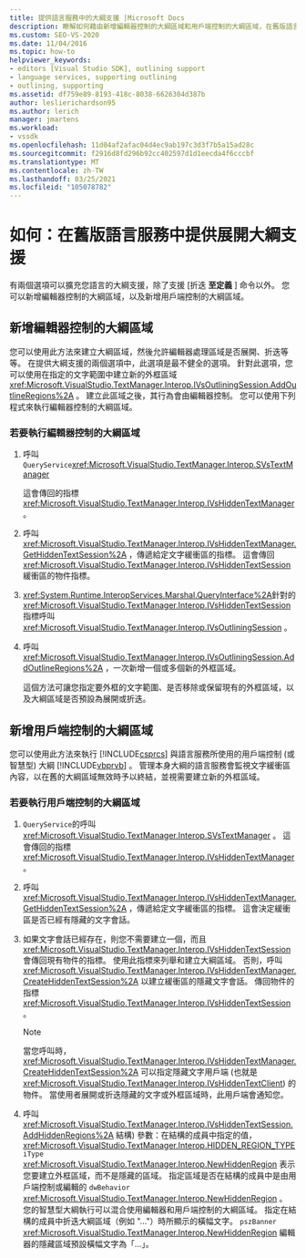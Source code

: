 ```yaml
---
title: 提供語言服務中的大綱支援 |Microsoft Docs
description: 瞭解如何藉由新增編輯器控制的大綱區域和用戶端控制的大綱區域，在舊版語言服務中提供展開大綱的支援。
ms.custom: SEO-VS-2020
ms.date: 11/04/2016
ms.topic: how-to
helpviewer_keywords:
- editors [Visual Studio SDK], outlining support
- language services, supporting outlining
- outlining, supporting
ms.assetid: df759e89-8193-418c-8038-6626304d387b
author: leslierichardson95
ms.author: lerich
manager: jmartens
ms.workload:
- vssdk
ms.openlocfilehash: 11d04af2afac04d4ec9ab197c3d3f7b5a15ad28c
ms.sourcegitcommit: f2916d8fd296b92cc402597d1d1eecda4f6cccbf
ms.translationtype: MT
ms.contentlocale: zh-TW
ms.lasthandoff: 03/25/2021
ms.locfileid: "105078782"
---
```

# <a name="how-to-provide-expanded-outlining-support-in-a-legacy-language-service"></a>如何：在舊版語言服務中提供展開大綱支援
有兩個選項可以擴充您語言的大綱支援，除了支援 [折迭 **至定義** ] 命令以外。 您可以新增編輯器控制的大綱區域，以及新增用戶端控制的大綱區域。

## <a name="adding-editor-controlled-outline-regions"></a>新增編輯器控制的大綱區域
 您可以使用此方法來建立大綱區域，然後允許編輯器處理區域是否展開、折迭等等。 在提供大綱支援的兩個選項中，此選項是最不健全的選項。 針對此選項，您可以使用在指定的文字範圍中建立新的外框區域 <xref:Microsoft.VisualStudio.TextManager.Interop.IVsOutliningSession.AddOutlineRegions%2A> 。 建立此區域之後，其行為會由編輯器控制。 您可以使用下列程式來執行編輯器控制的大綱區域。

### <a name="to-implement-an-editor-controlled-outline-region"></a>若要執行編輯器控制的大綱區域

1. 呼叫 `QueryService`<xref:Microsoft.VisualStudio.TextManager.Interop.SVsTextManager>

     這會傳回的指標 <xref:Microsoft.VisualStudio.TextManager.Interop.IVsHiddenTextManager> 。

2. 呼叫 <xref:Microsoft.VisualStudio.TextManager.Interop.IVsHiddenTextManager.GetHiddenTextSession%2A> ，傳遞給定文字緩衝區的指標。 這會傳回 <xref:Microsoft.VisualStudio.TextManager.Interop.IVsHiddenTextSession> 緩衝區的物件指標。

3. <xref:System.Runtime.InteropServices.Marshal.QueryInterface%2A>針對的 <xref:Microsoft.VisualStudio.TextManager.Interop.IVsHiddenTextSession> 指標呼叫 <xref:Microsoft.VisualStudio.TextManager.Interop.IVsOutliningSession> 。

4. 呼叫 <xref:Microsoft.VisualStudio.TextManager.Interop.IVsOutliningSession.AddOutlineRegions%2A> ，一次新增一個或多個新的外框區域。

     這個方法可讓您指定要外框的文字範圍、是否移除或保留現有的外框區域，以及大綱區域是否預設為展開或折迭。

## <a name="add-client-controlled-outline-regions"></a>新增用戶端控制的大綱區域
 您可以使用此方法來執行 [!INCLUDE[csprcs](../../data-tools/includes/csprcs_md.md)] 與語言服務所使用的用戶端控制 (或智慧型) 大綱 [!INCLUDE[vbprvb](../../code-quality/includes/vbprvb_md.md)] 。 管理本身大綱的語言服務會監視文字緩衝區內容，以在舊的大綱區域無效時予以終結，並視需要建立新的外框區域。

### <a name="to-implement-a-client-controlled-outline-region"></a>若要執行用戶端控制的大綱區域

1. `QueryService`的呼叫 <xref:Microsoft.VisualStudio.TextManager.Interop.SVsTextManager> 。 這會傳回的指標 <xref:Microsoft.VisualStudio.TextManager.Interop.IVsHiddenTextManager> 。

2. 呼叫 <xref:Microsoft.VisualStudio.TextManager.Interop.IVsHiddenTextManager.GetHiddenTextSession%2A> ，傳遞給定文字緩衝區的指標。 這會決定緩衝區是否已經有隱藏的文字會話。

3. 如果文字會話已經存在，則您不需要建立一個，而且 <xref:Microsoft.VisualStudio.TextManager.Interop.IVsHiddenTextSession> 會傳回現有物件的指標。 使用此指標來列舉和建立大綱區域。 否則，呼叫 <xref:Microsoft.VisualStudio.TextManager.Interop.IVsHiddenTextManager.CreateHiddenTextSession%2A> 以建立緩衝區的隱藏文字會話。 傳回物件的指標 <xref:Microsoft.VisualStudio.TextManager.Interop.IVsHiddenTextSession> 。

    > [!NOTE]
    > 當您呼叫時， <xref:Microsoft.VisualStudio.TextManager.Interop.IVsHiddenTextManager.CreateHiddenTextSession%2A> 可以指定隱藏文字用戶端 (也就是 <xref:Microsoft.VisualStudio.TextManager.Interop.IVsHiddenTextClient>) 的物件。 當使用者展開或折迭隱藏的文字或外框區域時，此用戶端會通知您。

4. 呼叫 <xref:Microsoft.VisualStudio.TextManager.Interop.IVsHiddenTextSession.AddHiddenRegions%2A> 結構) 參數：在結構的成員中指定的值， <xref:Microsoft.VisualStudio.TextManager.Interop.HIDDEN_REGION_TYPE> `iType` <xref:Microsoft.VisualStudio.TextManager.Interop.NewHiddenRegion> 表示您要建立外框區域，而不是隱藏的區域。 指定區域是否在結構的成員中是由用戶端控制或編輯的 `dwBehavior` <xref:Microsoft.VisualStudio.TextManager.Interop.NewHiddenRegion> 。 您的智慧型大綱執行可以混合使用編輯器和用戶端控制的大綱區域。 指定在結構的成員中折迭大綱區域（例如 "..."）時所顯示的橫幅文字。 `pszBanner` <xref:Microsoft.VisualStudio.TextManager.Interop.NewHiddenRegion> 編輯器的隱藏區域預設橫幅文字為「...」。
